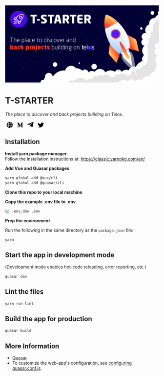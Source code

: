 ![main banner](public/tstarterbanner.png)

# T-STARTER

_The place to discover and back projects building on Telos._

[<img src="public/icons/fa/globe-solid.svg" width="20" class="social-link" >](https://app.tstarter.io/)
[<img src="public/icons/fa/medium-m-brands.svg" width="20" class="social-link" >](https://medium.com/@t-starter)
[<img src="public/icons/fa/telegram-plane-brands.svg" width="20" class="social-link">](https://t.me/tstarterio)
[<img src="public/icons/fa/twitter-brands.svg" width="20" class="social-link">](https://twitter.com/T_StarterToken)

## Installation

**Install yarn package manager.**  
Follow the installation instructions at:
https://classic.yarnpkg.com/en/

**Add Vue and Quasar packages**

```bash
yarn global add @vue/cli
yarn global add @quasar/cli
```

**Clone this repo to your local machine**

**Copy the example .env file to .env**

```bash
cp .env.dev .env
```

**Prep the environment**

Run the following in the same directory as the `package.json` file:

```bash
yarn
```

## Start the app in development mode

(Development mode enables hot-code reloading, error reporting, etc.)

```bash
quasar dev
```

## Lint the files

```bash
yarn run lint
```

## Build the app for production

```bash
quasar build
```

## More Information

- [Quasar](https://quasar.dev/)
- To customize the web-app's configuration, see [configuring quasar.conf.js](https://quasar.dev/quasar-cli/quasar-conf-js).

<style>
.social-link {
    padding: 0 5px
}
</style>
